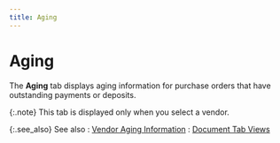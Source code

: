 ```yaml
---
title: Aging
---
```


# Aging


The **Aging** tab displays aging  information for purchase orders that have outstanding payments or deposits.


{:.note}
This tab is displayed only when you select  a vendor.


{:.see_also}
See also
: [Vendor  Aging Information]({{site.pp_baseurl}}/purc-proc/doc-profile/contents/tabs/vendor-aging-information/vendor_aging_information_doc_tab_views_purch_doc_contents.html)
: [Document  Tab Views]({{site.pp_baseurl}}/misc/document_tab_views_po_step_by_step.html)
